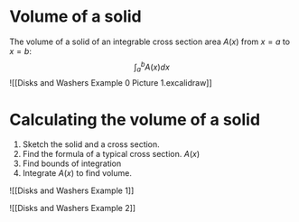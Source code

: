 # Volume of a solid
The volume of a solid of an integrable cross section area $A(x)$ from $x=a$ to $x=b$:
$$\int^b_aA(x)dx$$
![[Disks and Washers Example 0 Picture 1.excalidraw]]
# Calculating the volume of a solid
1. Sketch the solid and a cross section.
2. Find the formula of a typical cross section. $A(x)$
3. Find bounds of integration
4. Integrate $A(x)$ to find volume.

![[Disks and Washers Example 1]]

![[Disks and Washers Example 2]]